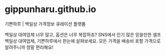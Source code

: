 # gippunharu.github.io
기쁜하루 | 백일상 가격정보 큐레이션 플랫폼

백일상 대여업체 너무 많고, 옵션은 너무 복잡하죠?
SNS에서 인기 많은 믿을만한 셀프백일상 대여업체, 기쁜하루에서 한눈에 살펴보세요.
모든 가격을 배송비 포함 가격으로 알려주니까 정말 편리해요!
